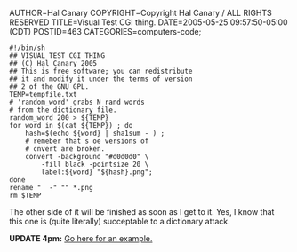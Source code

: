 AUTHOR=Hal Canary
COPYRIGHT=Copyright Hal Canary / ALL RIGHTS RESERVED
TITLE=Visual Test CGI thing.
DATE=2005-05-25 09:57:50-05:00 (CDT)
POSTID=463
CATEGORIES=computers-code;

    
    #!/bin/sh
    ## VISUAL TEST CGI THING
    ## (C) Hal Canary 2005
    ## This is free software; you can redistribute
    ## it and modify it under the terms of version
    ## 2 of the GNU GPL.
    TEMP=tempfile.txt
    # 'random_word' grabs N rand words
    # from the dictionary file.
    random_word 200 > ${TEMP}
    for word in $(cat ${TEMP}) ; do
        hash=$(echo ${word} | sha1sum - ) ;
        # remeber that s oe versions of
        # cnvert are broken.
        convert -background "#d0d0d0" \
            -fill black -pointsize 20 \
            label:${word} "${hash}.png";
    done
    rename "  -" "" *.png
    rm $TEMP
    

The other side of it will be finished as soon as I get to it. Yes, I know that this one is (quite literally) succeptable to a dictionary attack.

**UPDATE 4pm:** [Go here for an example.](http://ups.physics.wisc.edu/~hal/comments/?2005-05-25-15-40)

